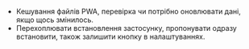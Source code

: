 - Кешування файлів PWA, перевірка чи потрібно оновлювати дані, якщо щось змінилось.
- Перехоплювати встановлення застосунку, пропонувати одразу встановити, також залишити кнопку в налаштуваннях.
